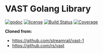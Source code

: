 # VAST Golang Library

[![godoc](http://img.shields.io/badge/godoc-reference-blue.svg?style=flat)](https://godoc.org/github.com/albenik/go-vast-struct) [![license](http://img.shields.io/badge/license-MIT-red.svg?style=flat)](https://raw.githubusercontent.com/albenik/go-vast-struct/LICENSE) [![Build Status](https://travis-ci.org/rs/vast.svg?branch=master)](https://travis-ci.org/albenik/go-vast-struct) [![Coverage](http://gocover.io/_badge/github.com/albenik/go-vast-struct)](http://gocover.io/github.com/albenik/go-vast-struct)



**Cloned from:**

* https://github.com/streamrail/vast-1
* https://github.com/rs/vast
